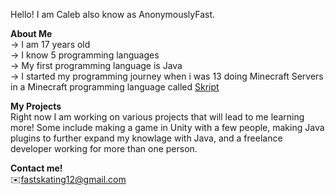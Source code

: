 Hello! I am Caleb also know as AnonymouslyFast.

**About Me** <br>
  -> I am 17 years old <br>
   -> I know 5 programming languages<br>
   -> My first programming language is Java<br>
   -> I started my programming journey when i was 13 doing Minecraft Servers in a Minecraft programming language called [Skript](https://github.com/SkriptLang/Skript)

**My Projects** <br>
Right now I am working on various projects that will lead to me learning more! Some include making a game in Unity with a few people, making Java plugins to further expand my knowlage with Java, and a freelance developer working for more than one person.


**Contact me!** <br>
✉️fastskating12@gmail.com
